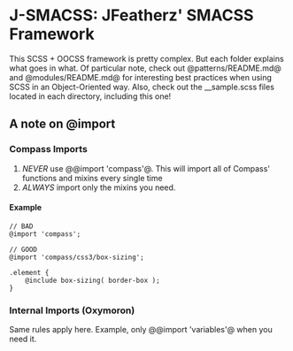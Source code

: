 # J-SMACSS: JFeatherz' SMACSS Framework

This SCSS + OOCSS framework is pretty complex. But each folder explains what goes in what.  Of particular note, check out @patterns/README.md@ and @modules/README.md@ for interesting best practices when using SCSS in an Object-Oriented way.  Also, check out the __sample.scss files located in each directory, including this one!

## A note on @import

### Compass Imports

1. *NEVER* use @@import 'compass'@.  This will import all of Compass' functions and mixins every single time
2. *ALWAYS* import only the mixins you need.

#### Example
    // BAD
    @import 'compass';

    // GOOD
    @import 'compass/css3/box-sizing';

    .element {
        @include box-sizing( border-box );
    }

### Internal Imports (Oxymoron)

Same rules apply here.  Example, only @@import 'variables'@ when you need it.